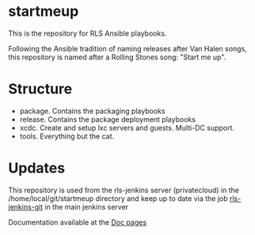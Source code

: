 startmeup
=========

This is the repository for RLS Ansible playbooks.

Following the Ansible tradition of naming releases after Van Halen songs, this repository is named after a Rolling Stones song: "Start me up".

# Structure

* package. Contains the packaging playbooks
* release. Contains the package deployment playbooks
* xcdc. Create and setup lxc servers and guests. Multi-DC support.
* tools. Everything but the cat.

# Updates

This repository is used from the rls-jenkins server (privatecloud) in the /home/local/git/startmeup directory and keep up to date via the job [rls-jenkins-git](http://jenkins.acme.com/job/rls-jenkins-git/) in the main jenkins server

Documentation available at the [Doc pages](http://olx-inc.github.io/startmeup/)


